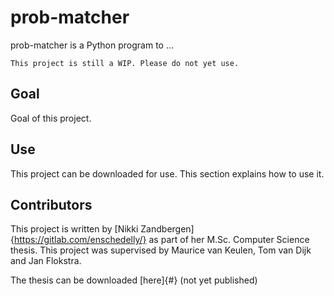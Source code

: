 # prob-matcher

prob-matcher is a Python program to ...

```This project is still a WIP. Please do not yet use.```

## Goal
Goal of this project.

## Use
This project can be downloaded for use. This section explains how to use it.

## Contributors
This project is written by [Nikki Zandbergen]{https://gitlab.com/enschedelly/} as part of her M.Sc. Computer Science thesis.
This project was supervised by Maurice van Keulen, Tom van Dijk and Jan Flokstra.

The thesis can be downloaded [here]{#} (not yet published)